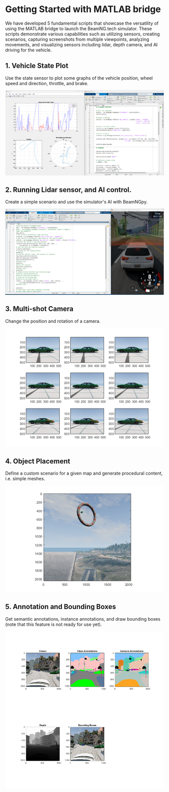 <a name="matlab_start"></a>


# Getting Started with MATLAB bridge 

We have developed 5 fundamental scripts that showcase the versatility of using the MATLAB bridge to launch the BeamNG.tech simulator. These scripts demonstrate various capabilities such as utilizing sensors, creating scenarios, capturing screenshots from multiple viewpoints, analyzing movements, and visualizing sensors including lidar, depth camera, and AI driving for the vehicle.

## 1. Vehicle State Plot
Use the state sensor to plot some graphs of the vehicle position, wheel speed and direction, throttle, and brake. 

![Vehicle state plotting](media/vehicle_state_ploting.png)
    
## 2. Running Lidar sensor, and AI control. 
Create a simple scenario and use the simulator's AI with BeamNGpy.

![Lidar sensor and AI control mode](media/lidar_tour.png)

## 3. Multi-shot Camera    
Change the position and rotation of a camera.

![Multi-shot Camera](media/multi_shots_1.png)

## 4. Object Placement    
Define a custom scenario for a given map and generate procedural content, i.e. simple meshes.

![Object Placement](media/object_placment_0.png)

## 5. Annotation and Bounding Boxes
Get semantic annotations, instance annotations, and draw bounding boxes (note that this feature is not ready for use yet).

![Annotation and Bounding Boxes](media/annotation_bounding_boxes.png)
